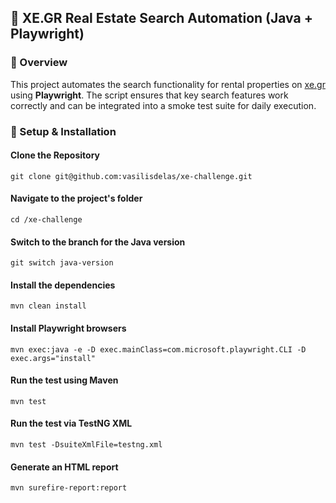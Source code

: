 ## 🏡 XE.GR Real Estate Search Automation (Java + Playwright)

### 📌 Overview

This project automates the search functionality for rental properties on [xe.gr](https://www.xe.gr/) using **Playwright**. The script ensures that key search features work correctly and can be integrated into a smoke test suite for daily execution.

### 🚀 Setup & Installation

#### **Clone the Repository**

```
git clone git@github.com:vasilisdelas/xe-challenge.git
```

#### **Navigate to the project's folder**

```
cd /xe-challenge
```

#### **Switch to the branch for the Java version**

```
git switch java-version
```

#### **Install the dependencies**

```
mvn clean install
```

#### **Install Playwright browsers**

```
mvn exec:java -e -D exec.mainClass=com.microsoft.playwright.CLI -D exec.args="install"
```

#### **Run the test using Maven**

```
mvn test
```
#### **Run the test via TestNG XML**

```
mvn test -DsuiteXmlFile=testng.xml
```
#### **Generate an HTML report**

```
mvn surefire-report:report
```


